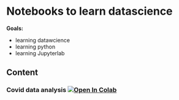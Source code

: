 # Notebooks to learn datascience

**Goals:**
- learning datawcience
- learning python
- learning Jupyterlab

## Content
### Covid data analysis [![Open In Colab](https://colab.research.google.com/assets/colab-badge.svg)](https://colab.research.google.com/github/cjvanzwol/notebooks/blob/main/Covid.ipynb)

###  
